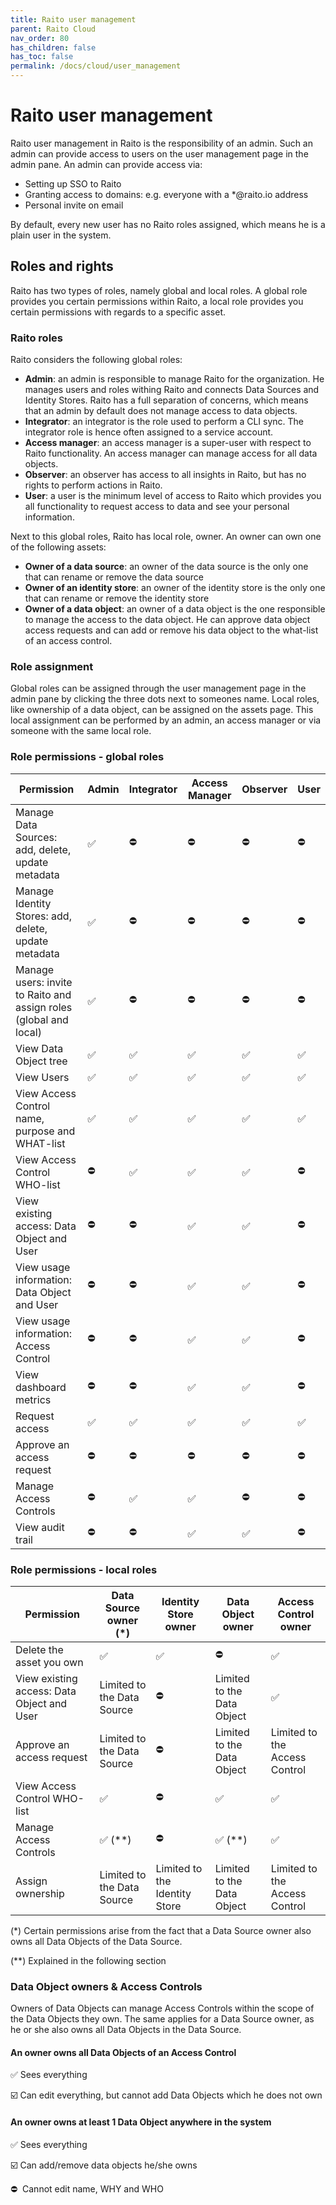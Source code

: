 ```yaml
---
title: Raito user management
parent: Raito Cloud
nav_order: 80
has_children: false
has_toc: false
permalink: /docs/cloud/user_management
---
```


# Raito user management

Raito user management in Raito is the responsibility of an admin. Such an admin can provide access to users on the user management page in the admin pane. An admin can provide access via:

- Setting up SSO to Raito
- Granting access to domains: e.g. everyone with a *@raito.io address
- Personal invite on email

By default, every new user has no Raito roles assigned, which means he is a plain user in the system.

## Roles and rights

Raito has two types of roles, namely global and local roles. A global role provides you certain permissions within Raito, a local role provides you certain permissions with regards to a specific asset.

### Raito roles

Raito considers the following global roles:

- **Admin**: an admin is responsible to manage Raito for the organization. He manages users and roles withing Raito and connects Data Sources and Identity Stores. Raito has a full separation of concerns, which means that an admin by default does not manage access to data objects.
- **Integrator**: an integrator is the role used to perform a CLI sync. The integrator role is hence often assigned to a service account.
- **Access manager**: an access manager is a super-user with respect to Raito functionality. An access manager can manage access for all data objects.
- **Observer**: an observer has access to all insights in Raito, but has no rights to perform actions in Raito.
- **User**: a user is the minimum level of access to Raito which provides you all functionality to request access to data and see your personal information.

Next to this global roles, Raito has local role, owner. An owner can own one of the following assets:

- **Owner of a data source**: an owner of the data source is the only one that can rename or remove the data source
- **Owner of an identity store**: an owner of the identity store is the only one that can rename or remove the identity store
- **Owner of a data object**: an owner of a data object is the one responsible to manage the access to the data object. He can approve data object access requests and can add or remove his data object to the what-list of an access control.

### Role assignment

Global roles can be assigned through the user management page in the admin pane by clicking the three dots next to someones name. Local roles, like ownership of a data object, can be assigned on the assets page. This local assignment can be performed by an admin, an access manager or via someone with the same local role.

### Role permissions - global roles

| Permission | Admin | Integrator | Access Manager | Observer | User |
| --- | --- | --- | --- | --- | --- |
| Manage Data Sources: add, delete, update metadata | ✅ | ⛔️ | ⛔️ | ⛔️ | ⛔️ |
| Manage Identity Stores: add, delete, update metadata | ✅ | ⛔️ | ⛔️ | ⛔️ | ⛔️ |
| Manage users: invite to Raito and assign roles (global and local) | ✅ | ⛔️ | ⛔️ | ⛔️ | ⛔️ |
| View Data Object tree | ✅ | ✅ | ✅ | ✅ | ✅ |
| View Users | ✅ | ✅ | ✅ | ✅ | ✅ |
| View Access Control name, purpose and WHAT-list | ✅ | ✅ | ✅ | ✅ | ✅ |
| View Access Control WHO-list | ⛔️ | ✅ | ✅ | ✅ | ⛔️ |
| View existing access: Data Object and User | ⛔️ | ⛔️ | ✅ | ✅ | ⛔️ |
| View usage information: Data Object and User | ⛔️ | ⛔️ | ✅ | ✅ | ⛔️ |
| View usage information: Access Control | ⛔️ | ⛔️ | ✅ | ✅ | ⛔️ |
| View dashboard metrics | ⛔️ | ⛔️ | ✅ | ✅ | ⛔️ |
| Request access | ✅ | ✅ | ✅ | ✅ | ✅ |
| Approve an access request | ⛔️ | ⛔️ | ⛔️ | ⛔️ | ⛔️ |
| Manage Access Controls | ⛔️ | ✅ | ✅ | ⛔️ | ⛔️ |
| View audit trail | ⛔️ | ⛔️ | ✅ | ✅ | ⛔️ |

### Role permissions - local roles

| Permission | Data Source owner (*) | Identity Store owner | Data Object owner | Access Control owner |
| --- | --- | --- | --- | --- |
| Delete the asset you own | ✅ | ✅ | ⛔️ | ✅ |
| View existing access: Data Object and User | Limited to the Data Source | ⛔️ | Limited to the Data Object | ✅ |
| Approve an access request | Limited to the Data Source | ⛔️ | Limited to the Data Object | Limited to the Access Control |
| View Access Control WHO-list | ✅ | ⛔️ | ✅ | ✅ |
| Manage Access Controls | ✅ (**) | ⛔️ | ✅ (**) | ✅ |
| Assign ownership | Limited to the Data Source | Limited to the Identity Store | Limited to the Data Object | Limited to the Access Control |

(*) Certain permissions arise from the fact that a Data Source owner also owns all Data Objects of the Data Source.

(**) Explained in the following section

### Data Object owners & Access Controls

Owners of Data Objects can manage Access Controls within the scope of the Data Objects they own. The same applies for a Data Source owner, as he or she also owns all Data Objects in the Data Source.

#### An owner owns all Data Objects of an Access Control

✅ Sees everything 

☑️ Can edit everything, but cannot add Data Objects which he does not own

#### An owner owns at least 1 Data Object anywhere in the system

✅ Sees everything

☑️ Can add/remove data objects he/she owns

⛔  Cannot edit name, WHY and WHO

